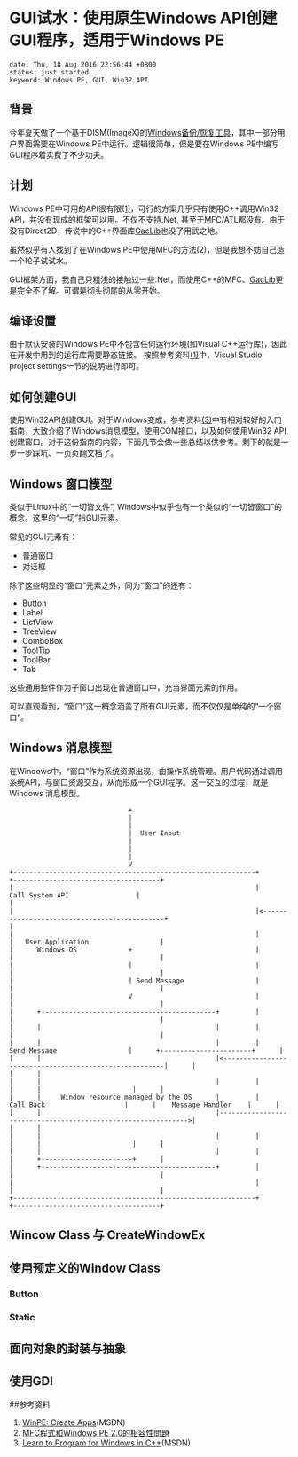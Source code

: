 # GUI试水：使用原生Windows API创建GUI程序，适用于Windows PE
```metadata
date: Thu, 18 Aug 2016 22:56:44 +0800
status: just started
keyword: Windows PE, GUI, Win32 API
```

## 背景
今年夏天做了一个基于DISM(ImageX)的[Windows备份/恢复工具](/articles/)，其中一部分用户界面需要在Windows PE中运行。逻辑很简单，但是要在Windows PE中编写GUI程序着实费了不少功夫。
## 计划
Windows PE中可用的API很有限[(1)][]，可行的方案几乎只有使用C++调用Win32 API，并没有现成的框架可以用。不仅不支持.Net, 甚至于MFC/ATL都没有。由于没有Direct2D，传说中的C++界面库[GacLib][]也没了用武之地。

虽然似乎有人找到了在Windows PE中使用MFC的方法(2)，但是我想不妨自己造一个轮子试试水。

GUI框架方面，我自己只粗浅的接触过一些.Net，而使用C++的MFC、[GacLib][]更是完全不了解。可谓是彻头彻尾的从零开始。

## 编译设置
由于默认安装的Windows PE中不包含任何运行环境(如Visual C++运行库)，因此在开发中用到的运行库需要静态链接。
按照参考资料[(1)][]中，Visual Studio project settings一节的说明进行即可。

## 如何创建GUI
使用Win32API创建GUI。对于Windows变成，参考资料[(3)][]中有相对较好的入门指南，大致介绍了Windows消息模型，使用COM接口，以及如何使用Win32 API创建窗口。对于这份指南的内容，下面几节会做一些总结以供参考。剩下的就是一步一步踩坑、一页页翻文档了。

## Windows 窗口模型
类似于Linux中的“一切皆文件”, Windows中似乎也有一个类似的“一切皆窗口”的概念。这里的“一切”指GUI元素。

常见的GUI元素有：
- 普通窗口
- 对话框

除了这些明显的“窗口”元素之外，同为“窗口”的还有：
- Button
- Label
- ListView
- TreeView
- ComboBox
- ToolTip
- ToolBar
- Tab

这些通用控件作为子窗口出现在普通窗口中，充当界面元素的作用。

可以直观看到，“窗口”这一概念涵盖了所有GUI元素，而不仅仅是单纯的“一个窗口”。

## Windows 消息模型
在Windows中，“窗口”作为系统资源出现，由操作系统管理。用户代码通过调用系统API，与窗口资源交互，从而形成一个GUI程序。这一交互的过程，就是Windows 消息模型。

```Text
                              +
                              |
                              |
                              |  User Input
                              |
                              |
                              |
                              V
+-------------------------------------------------------------+                                              +-------------------------------------+
|                                                             |              Call System API                 |                                     |
|                                                             |<---------------------------------------------+                                     |
|                                                             |                                              |   User Application                  |
|      Windows OS             +                               |                                              |                                     |
|                             |                               |                                              |                                     |
|                             | Send Message                  |                                              |                                     |
|                             V                               |                                              |                                     |
|      +--------------------------------------------+         |                                              |                                     |
|      |                                            |         |                                              |                                     |
|      |                                            |         |                Send Message                  |      +-----------------------+      |
|      |                                            |<-------------------------------------------------------|      |                       |      |
|      |                                            |         |                                              |      |                       |      |
|      |     Window resource managed by the OS      |         |                 Call Back                    |      |    Message Handler    |      |
|      |                                            |-------------------------------------------------------------->|                       |      |
|      |                                            |         |                                              |      |                       |      |
|      |                                            |         |                                              |      +-----------------------+      |
|      +--------------------------------------------+         |                                              |                                     |
|                                                             |                                              |                                     |
+-------------------------------------------------------------+                                              +-------------------------------------+

```
## Wincow Class 与 CreateWindowEx
## 使用预定义的Window Class
### Button
### Static
## 面向对象的封装与抽象
## 使用GDI

##参考资料

1. [WinPE: Create Apps][(1)](MSDN)
2. [MFC程式和Windows PE 2.0的相容性問題][(2)]
3. [Learn to Program for Windows in C++][(3)](MSDN)

[(1)]: https://technet.microsoft.com/en-us/library/hh824980.aspx "WinPE: Create Apps"
[(2)]: http://priv.tw/blog/archives/304/mfc%E7%A8%8B%E5%BC%8F%E5%92%8Cwindows-pe-20%E7%9A%84%E7%9B%B8%E5%AE%B9%E6%80%A7%E5%95%8F%E9%A1%8C/ "MFC程式和Windows PE 2.0的相容性問題"
[(3)]: https://msdn.microsoft.com/library/windows/desktop/ff381399(v=vs.85).aspx "Learn to Program for Windows in C++"
[GacLib]: http://www.gaclib.net/#~/ "GacLib"
